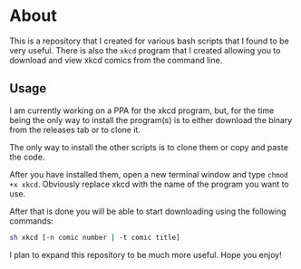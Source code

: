 #  About
This is a repository that I created for various bash scripts that I found to be very useful.  There is also the `xkcd` program that I created allowing you to download and view xkcd comics from the command line. 

## Usage 
I am currently working on a PPA for the xkcd program, but, for the time being the only way to install the program(s) is to either download the binary from the releases tab or to clone it. 

The only way to install the other scripts is to clone them or copy and paste the code. 

After you have installed them, open a new terminal window and type `chmod +x xkcd`. Obviously replace xkcd with the name of the program you want to use.

After that is done you will be able to start downloading using the following commands:
```sh
sh xkcd [-n comic number | -t comic title]
```
I plan to expand this repository to be much more useful. Hope you enjoy!
